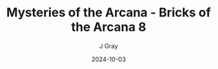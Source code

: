 ---
title: 'Mysteries of the Arcana - Bricks of the Arcana 8'
alt: 'Mysteries of the Arcana'
date: '2024-10-03'
author: 'J Gray'
artist: 'Keira'
---